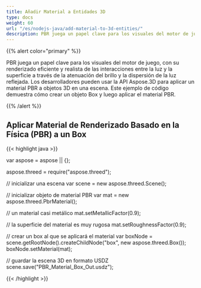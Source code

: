 ```yaml
---
title: Añadir Material a Entidades 3D
type: docs
weight: 60
url: "/es/nodejs-java/add-material-to-3d-entities/"
description: PBR juega un papel clave para los visuales del motor de juego, con su renderizado eficiente y realista de las interacciones entre la luz y la superficie a través de la atenuación del brillo y la dispersión de la luz reflejada. Los desarrolladores pueden usar la API de Aspose.3D para aplicar un material PBR a objetos 3D en una escena. Este ejemplo de código demuestra cómo crear un objeto Box y luego aplicar el material PBR.
---
```


{{% alert color="primary" %}}

PBR juega un papel clave para los visuales del motor de juego, con su renderizado eficiente y realista de las interacciones entre la luz y la superficie a través de la atenuación del brillo y la dispersión de la luz reflejada. Los desarrolladores pueden usar la API Aspose.3D para aplicar un material PBR a objetos 3D en una escena. Este ejemplo de código demuestra cómo crear un objeto Box y luego aplicar el material PBR.

{{% /alert %}}


## **Aplicar Material de Renderizado Basado en la Física (PBR) a un Box**

{{< highlight java >}}

var aspose = aspose || {};

aspose.threed = require("aspose.threed");

// inicializar una escena
var scene = new aspose.threed.Scene();

// inicializar objeto de material PBR
var mat = new aspose.threed.PbrMaterial();

// un material casi metálico
mat.setMetallicFactor(0.9);

// la superficie del material es muy rugosa
mat.setRoughnessFactor(0.9);

// crear un box al que se aplicará el material
var boxNode = scene.getRootNode().createChildNode("box", new aspose.threed.Box());
boxNode.setMaterial(mat);

// guardar la escena 3D en formato USDZ
scene.save("PBR_Material_Box_Out.usdz");

{{< /highlight >}}